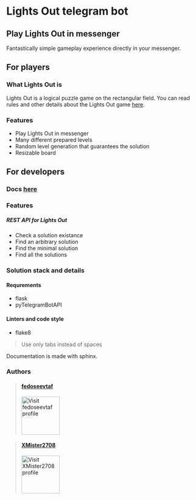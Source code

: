 # Lights Out telegram bot

## Play Lights Out in messenger

Fantastically simple gameplay experience directly in your messenger.

## For players

### What Lights Out is

Lights Out is a logical puzzle game on the rectangular field.
You can read rules and other details about the Lights Out game [here](https://en.wikipedia.org/wiki/Lights_Out_(game)).

### Features

- Play Lights Out in messenger
- Many different prepared levels
- Random level generation that guarantees the solution
- Resizable board

## For developers

### Docs [here](https://lights-out.readthedocs.io/en/latest/)

### Features

##### REST API for Lights Out

- Check a solution existance
- Find an arbitrary solution
- Find the minimal solution
- Find all the solutions

### Solution stack and details

#### Requrements

- flask
- pyTelegramBotAPI

#### Linters and code style

- flake8

> Use only tabs instead of spaces

Documentation is made with sphinx.

### Authors

> #### [fedoseevtaf](https://github.com/fedoseevtaf)
>
> [<img src='https://avatars.githubusercontent.com/u/76451152' alt='Visit fedoseevtaf profile' width=100px height=100px />](https://github.com/fedoseevtaf)

> #### [XMister2708](https://github.com/XMister2708)
>
> [<img src='https://avatars.githubusercontent.com/u/104027756' alt='Visit XMister2708 profile' width=100px height=100px />](https://github.com/XMister2708)

